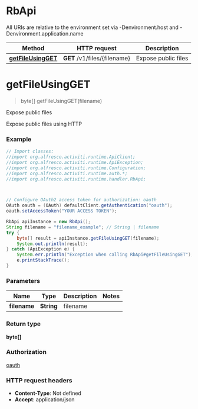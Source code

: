 # RbApi

All URIs are relative to the environment set via -Denvironment.host and -Denvironment.application.name

Method | HTTP request | Description
------------- | ------------- | -------------
[**getFileUsingGET**](RbApi.md#getFileUsingGET) | **GET** /v1/files/{filename} | Expose public files

<a name="getFileUsingGET"></a>
# **getFileUsingGET**
> byte[] getFileUsingGET(filename)

Expose public files

Expose public files using HTTP

### Example
```java
// Import classes:
//import org.alfresco.activiti.runtime.ApiClient;
//import org.alfresco.activiti.runtime.ApiException;
//import org.alfresco.activiti.runtime.Configuration;
//import org.alfresco.activiti.runtime.auth.*;
//import org.alfresco.activiti.runtime.handler.RbApi;



// Configure OAuth2 access token for authorization: oauth
OAuth oauth = (OAuth) defaultClient.getAuthentication("oauth");
oauth.setAccessToken("YOUR ACCESS TOKEN");

RbApi apiInstance = new RbApi();
String filename = "filename_example"; // String | filename
try {
    byte[] result = apiInstance.getFileUsingGET(filename);
    System.out.println(result);
} catch (ApiException e) {
    System.err.println("Exception when calling RbApi#getFileUsingGET");
    e.printStackTrace();
}
```

### Parameters

Name | Type | Description  | Notes
------------- | ------------- | ------------- | -------------
 **filename** | **String**| filename |

### Return type

**byte[]**

### Authorization

[oauth](../README.md#oauth)

### HTTP request headers

 - **Content-Type**: Not defined
 - **Accept**: application/json

